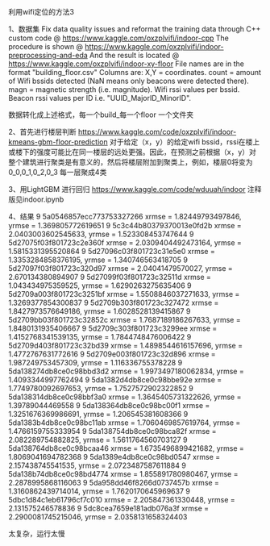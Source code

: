 利用wifi定位的方法3

1、数据集
Fix data quality issues and reformat the training data through C++ custom code @ https://www.kaggle.com/oxzplvifi/indoor-cpp The procedure is shown @ https://www.kaggle.com/oxzplvifi/indoor-preprocessing-and-eda And the result is located @ https://www.kaggle.com/oxzplvifi/indoor-xy-floor
File names are in the format "building_floor.csv"
Columns are:
    X,Y = coordinates.
    count = amount of Wifi bssids detected (NaN means only beacons were detected there).
    magn = magnetic strength (i.e. magnitude).
    Wifi rssi values per bssid.
    Beacon rssi values per ID i.e. "UUID_MajorID_MinorID".

数据转化成上述格式，每一个build_每一个floor 一个文件夹


2、首先进行楼层判断
https://www.kaggle.com/code/oxzplvifi/indoor-kmeans-gbm-floor-prediction
对于给定（x，y）的给定wifi bssid，rssi在楼上或楼下的强度可能比在同一楼层的远处更强。因此，在预测之前根据（x，y）对整个建筑进行聚类是有意义的，然后将楼层附加到聚类上，例如，楼层0将变为0_0,0_1,0_2,0_3
每一层聚成4类


3、用LightGBM 进行回归
https://www.kaggle.com/code/wduuah/indoor 注释版见indoor.ipynb


4、结果
9	5a0546857ecc773753327266 xrmse = 1.82449793497846, yrmse = 1.369805772619651
9	5c3c44b80379370013e0fd2b xrmse = 2.0403003602545633, yrmse = 1.523308453747644
9	5d27075f03f801723c2e360f xrmse = 2.0309404492473164, yrmse = 1.5815331395520864
9	5d27096c03f801723c31e5e0 xrmse = 1.3353284858376195, yrmse = 1.340746563418705
9	5d27097f03f801723c320d97 xrmse = 2.04041479570027, yrmse = 2.670134380894907
9	5d27099f03f801723c32511d xrmse = 1.043434975359525, yrmse = 1.6290263275635406
9	5d2709a003f801723c3251bf xrmse = 1.5508846037271633, yrmse = 1.3269377854300837
9	5d2709b303f801723c327472 xrmse = 1.8427973576649186, yrmse = 1.6028528139415867
9	5d2709bb03f801723c32852c xrmse = 1.7687189186267633, yrmse = 1.8480131935406667
9	5d2709c303f801723c3299ee xrmse = 1.4152768341539135, yrmse = 1.7844748476006422
9	5d2709d403f801723c32bd39 xrmse = 1.4898544616157696, yrmse = 1.4772767631772616
9	5d2709e003f801723c32d896 xrmse = 1.987249753457309, yrmse = 1.116336755378228
9	5da138274db8ce0c98bbd3d2 xrmse = 1.9973497180062834, yrmse = 1.4093344997762494
9	5da1382d4db8ce0c98bbe92e xrmse = 1.7749780092697653, yrmse = 1.7527572902322852
9	5da138314db8ce0c98bbf3a0 xrmse = 1.3645405731322626, yrmse = 1.39789044469558
9	5da138364db8ce0c98bc00f1 xrmse = 1.3251676369986691, yrmse = 1.206545381608366
9	5da1383b4db8ce0c98bc11ab xrmse = 1.7060469857619764, yrmse = 1.4766159755333954
9	5da138754db8ce0c98bca82f xrmse = 2.082289754882825, yrmse = 1.5611764560703127
9	5da138764db8ce0c98bcaa46 xrmse = 1.6735496899421682, yrmse = 1.8069041694782368
9	5da1389e4db8ce0c98bd0547 xrmse = 2.157438745541535, yrmse = 2.0723487587611884
9	5da138b74db8ce0c98bd4774 xrmse = 1.855891780980467, yrmse = 2.2878995868116063
9	5da958dd46f8266d0737457b xrmse = 1.3160862439714014, yrmse = 1.7620170645969637
9	5dbc1d84c1eb61796cf7c010 xrmse = 2.205847361330448, yrmse = 2.131575246578836
9	5dc8cea7659e181adb076a3f xrmse = 2.2900081745215046, yrmse = 2.0358131658324403


太复杂，运行太慢

